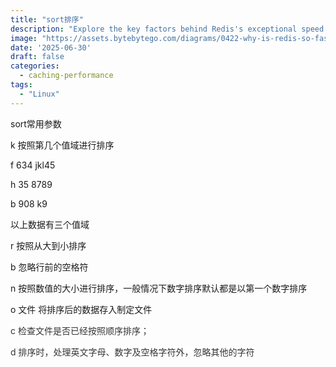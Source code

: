 ```yaml
---
title: "sort排序"
description: "Explore the key factors behind Redis's exceptional speed."
image: "https://assets.bytebytego.com/diagrams/0422-why-is-redis-so-fast.png"
date: '2025-06-30'
draft: false
categories:
  - caching-performance
tags:
  - "Linux"
---
```

sort常用参数

k 按照第几个值域进行排序

f 634  jkl45

h 35 8789

b 908 k9

以上数据有三个值域



r 按照从大到小排序



b 忽略行前的空格符



n 按照数值的大小进行排序，一般情况下数字排序默认都是以第一个数字排序



o 文件 将排序后的数据存入制定文件



<font style="color:rgb(51, 51, 51);background-color:#FFFFFF;">c 检查文件是否已经按照顺序排序； </font>

<font style="color:rgb(51, 51, 51);background-color:#FFFFFF;"></font>

<font style="color:rgb(51, 51, 51);background-color:#FFFFFF;">d</font><font style="color:rgb(51, 51, 51);background-color:rgb(247, 247, 249);"> </font><font style="color:rgb(51, 51, 51);background-color:#FFFFFF;">排序时，处理英文字母、数字及空格字符外，忽略其他的字符</font>

